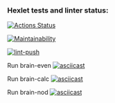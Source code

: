 ### Hexlet tests and linter status:
[![Actions Status](https://github.com/Antoxa63/frontend-project-lvl1/workflows/hexlet-check/badge.svg)](https://github.com/Antoxa63/frontend-project-lvl1/actions)

[![Maintainability](https://api.codeclimate.com/v1/badges/a99a88d28ad37a79dbf6/maintainability)](https://codeclimate.com/github/Antoxa63/frontend-project-lvl1/maintainability)

[![lint-push](https://github.com/Antoxa63/frontend-project-lvl1/actions/workflows/eslint.yml/badge.svg)](https://github.com/Antoxa63/frontend-project-lvl1/actions/workflows/eslint.yml)

Run brain-even
[![asciicast](https://asciinema.org/a/Qw0Jr1gvPSI4cTRzK7jiZVIUZ.svg)](https://asciinema.org/a/Qw0Jr1gvPSI4cTRzK7jiZVIUZ)

Run brain-calc 
[![asciicast](https://asciinema.org/a/xy6ONmC5k4yhr0nFGfoW7Ejd9.svg)](https://asciinema.org/a/xy6ONmC5k4yhr0nFGfoW7Ejd9)

Run brain-nod
[![asciicast](https://asciinema.org/a/Neityfgb0hIIzJIWLC6nw2i8X.svg)](https://asciinema.org/a/Neityfgb0hIIzJIWLC6nw2i8X)

